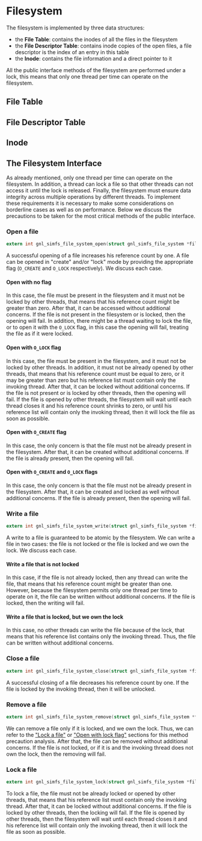 # Filesystem
The filesystem is implemented by three data structures: 

- the **File Table**: contains the inodes of all the files in the filesystem 
- the **File Descriptor Table**: contains inode copies of the open files, a file descriptor is the index of an entry in this table
- the **Inode**: contains the file information and a direct pointer to it

All the public interface methods of the filesystem are performed under a lock, this means that only one thread per time
can operate on the filesystem.

## File Table

## File Descriptor Table

## Inode

## The Filesystem Interface
As already mentioned, only one thread per time can operate on the filesystem. In addition, a thread can lock a file so 
that other threads can not access it until the lock is released. Finally, the filesystem must ensure data integrity 
across multiple operations by different threads. To implement these requirements it is necessary to make some considerations 
on borderline cases as well as on performance. Below we discuss the precautions to be taken for the most critical methods 
of the public interface.

### Open a file
```c 
extern int gnl_simfs_file_system_open(struct gnl_simfs_file_system *file_system, const char *filename, int flags, unsigned int pid);
```
A successful opening of a file increases his reference count by one. A file can be opened in "create" and/or "lock" mode 
by providing the appropriate flag (`O_CREATE` and `O_LOCK` respectively). We discuss each case.

#### Open with no flag
In this case, the file must be present in the filesystem and it must not be locked by other threads, that means that his 
reference count might be greater than zero. After that, it can be accessed without additional concerns. If the file is not 
present in the filesystem or is locked, then the opening will fail. In addition, there might be a thread waiting to lock
the file, or to open it with the `O_LOCK` flag, in this case the opening will fail, treating the file as if it were locked.

#### Open with `O_LOCK` flag
In this case, the file must be present in the filesystem, and it must not be locked by other threads. In addition, it 
must not be already opened by other threads, that means that his reference count must be equal to zero, or it may be 
greater than zero but his reference list must contain only the invoking thread. After that, it can be locked without 
additional concerns. If the file is not present or is locked by other threads, then the opening will fail. If the file 
is opened by other threads, the filesystem will wait until each thread closes it and his reference count shrinks to zero, 
or until his reference list will contain only the invoking thread, then it will lock the file as soon as possible.

#### Open with `O_CREATE` flag
In this case, the only concern is that the file must not be already present in the filesystem. After that, it can be
created without additional concerns. If the file is already present, then the opening will fail.

#### Open with `O_CREATE` and `O_LOCK` flags
In this case, the only concern is that the file must not be already present in the filesystem. After that, it can be 
created and locked as well without additional concerns. If the file is already present, then the opening will fail.

### Write a file
```c 
extern int gnl_simfs_file_system_write(struct gnl_simfs_file_system *file_system, int fd, const void *buf, size_t count, unsigned int pid);
```
A write to a file is guaranteed to be atomic by the filesystem. We can write a file in two cases: the file is not locked 
or the file is locked and we own the lock. We discuss each case.

#### Write a file that is not locked
In this case, if the file is not already locked, then any thread can write the file, that means that his reference count 
might be greater than one. However, because the filesystem permits only one thread per time to operate on it, the file 
can be written without additional concerns. If the file is locked, then the writing will fail.

#### Write a file that is locked, but we own the lock
In this case, no other threads can write the file because of the lock, that means that his reference list contains only 
the invoking thread. Thus, the file can be written without additional concerns.

### Close a file
```c 
extern int gnl_simfs_file_system_close(struct gnl_simfs_file_system *file_system, int fd, unsigned int pid);
```
A successful closing of a file decreases his reference count by one. If the file is locked by the invoking thread, then it
will be unlocked.

### Remove a file
```c 
extern int gnl_simfs_file_system_remove(struct gnl_simfs_file_system *file_system, const char *filename, unsigned int pid);
```
We can remove a file only if it is locked, and we own the lock. Thus, we can refer to the ["Lock a file"](#lock-a-file)
or ["Open with lock flag"](#open-with-O_CREATE-flag) sections for this method precaution analysis. After that, the file 
can be removed without additional concerns. If the file is not locked, or if it is and the invoking thread does not own 
the lock, then the removing will fail.

### Lock a file
```c
extern int gnl_simfs_file_system_lock(struct gnl_simfs_file_system *file_system, int fd, unsigned int pid);
```
To lock a file, the file must not be already locked or opened by other threads, that means that his reference list must 
contain only the invoking thread. After that, it can be locked without additional concerns. If the file is locked by 
other threads, then the locking will fail. If the file is opened by other threads, then the filesystem will wait until 
each thread closes it and his reference list will contain only the invoking thread, then it will lock the file as soon 
as possible. 